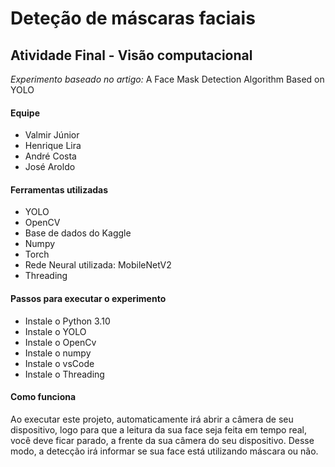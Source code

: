 # Deteção de máscaras faciais 

## Atividade Final - Visão computacional
*Experimento baseado no artigo:* A Face Mask Detection Algorithm Based on YOLO

#### Equipe
- Valmir Júnior
- Henrique Lira
- André Costa
- José Aroldo

#### Ferramentas utilizadas
- YOLO
- OpenCV
- Base de dados do Kaggle
- Numpy
- Torch
- Rede Neural utilizada: MobileNetV2
- Threading

#### Passos para executar o experimento 
- Instale o Python 3.10
- Instale o YOLO
- Instale o OpenCv
- Instale o numpy
- Instale o vsCode
- Instale o Threading

#### Como funciona
Ao executar este projeto, automaticamente irá abrir a câmera de seu dispositivo, logo para que a leitura da sua face seja feita em tempo real,
você deve ficar parado, a frente da sua câmera do seu dispositivo. Desse modo, a detecção irá informar se sua face está utilizando máscara ou não.
